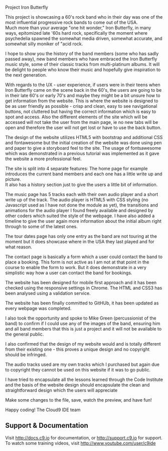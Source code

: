   Project Iron Butterfly
  
  This project is showcasing a 60's rock band who in their day was one of the most influential progressive rock bands to come out of the USA.  
  Much more than your average "one hit wonder," Iron Butterfly, in many ways, epitomized late '60s hard rock, specifically the moment where 
  psychedelia spawned the somewhat media driven, somewhat accurate, and somewhat silly moniker of "acid rock.
  
  I hope to show you the history of the band members (some who has sadly passed away), new band members who have embraced the Iron Butterfly music style, 
  some of their classic tracks from multi-platinum albums.  It will be delight to people who know their music and hopefully give inspiration to the next
  generation.
  
  With regards to the UX - user experience, if users were in their teens when Iron Butterfly came on the scene back in the 60's, the users are going to be in their 
  late 60's or early 70's and maybe they might be a bit unsure how to get information from the website.  This is where the website is designed to be
  as user friendly as possible - crisp and clean, easy to see navigational buttons, not cluttered but having the correct information which is easy to spot
  and access.  Also the different elements of the site which will be accessed will not take the user from the main page, ie no new tabs will be open and therefore
  the user will not get lost or have to use the back button.
  
  The design of the website utilizes HTML5 with bootstrap and additional CSS and fontawesome but the initial creation of the website was done using pen and paper to give a storyboard
  feel to the site.  The usage of fontsawesome which was demonstrated in a previous tutorial was implemented as it gave the website a more professional feel.
  
  The site is split into 4 separate features: The home page for example introduces the current band members and each one has a little write up and picture.  
  It also has a history section just to give the users a little bit of information.
  
  The music page has 5 tracks each with their own audio player and a short write up of the track.  The audio player is HTML5 with CSS styling (no Javascript used as
  I have not done the module as yet), the transitions and animations for the audio player I found freely available and designed by other coders which suited the 
  style of the webpage.  I have also added a timeline to give the user again more information about the initial album right through to some of the latest ones.
  
  The tour dates page has only one entry as the band are not touring at the moment but it does showcase where in the USA they last played and for what reason.
  
  The contact page is basically a form which a user could contact the band to place a booking.  This form is not active as I am not at that point in the course to
  enable the form to work.  But it does demonstrate in a very simplistic way how a user can contact the band for bookings.
  
  The website has been designed for mobile first approach and it has been checked using the responsive settings in Chrome.  The HTML and CSS3 has been analysed using 
  a validation service.
  
  The website has been finally committed to GitHUb, it has been updated as every webpage was completed.
  
  I also took the opportunity and spoke to Mike Green (percussionist of the band) to confirm if I could use any of the images of the band, ensuring him and all
  band members that this is just a project and it will not be available to the general public.
  
  I also confirmed that the design of my website would and is totally different from their existing one - this proves a unique design and no copyright should
  be infringed.
  
  The audio tracks used are my own tracks which I purchased but again due to copyright they cannot be used on this website if it was to go public.
  
  I have tried to encapsulate all the lessons learned through the Code Institute and the basis of the website design should encapsulate the clean and straightforward
  design which the users will appreciate

  Make some changes to the file, save, watch the preview, and have fun!

Happy coding!
The Cloud9 IDE team


## Support & Documentation

Visit http://docs.c9.io for documentation, or http://support.c9.io for support.
To watch some training videos, visit http://www.youtube.com/user/c9ide
